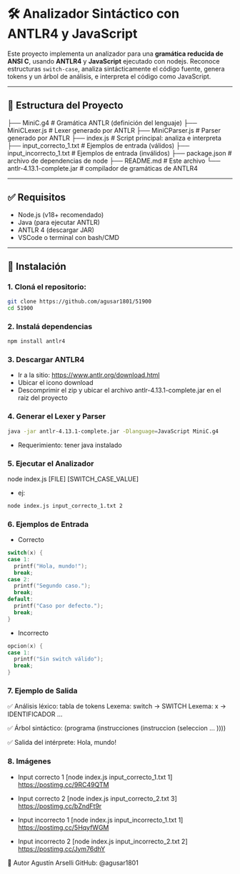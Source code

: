 # 🛠️ Analizador Sintáctico con ANTLR4 y JavaScript

Este proyecto implementa un analizador para una **gramática reducida de ANSI C**, usando **ANTLR4** y **JavaScript** ejecutado con nodejs. Reconoce estructuras `switch-case`, analiza sintácticamente el código fuente, genera tokens y un árbol de análisis, e interpreta el código como JavaScript.

---

## 📂 Estructura del Proyecto

├── MiniC.g4 # Gramática ANTLR (definición del lenguaje)
├── MiniCLexer.js # Lexer generado por ANTLR
├── MiniCParser.js # Parser generado por ANTLR
├── index.js # Script principal: analiza e interpreta
├── input_correcto_1.txt # Ejemplos de entrada (válidos)
├── input_incorrecto_1.txt # Ejemplos de entrada (inválidos)
├── package.json # archivo de dependencias de node
├── README.md # Este archivo
└── antlr-4.13.1-complete.jar # compilador de gramáticas de ANTLR4

---

## ✅ Requisitos

- Node.js (v18+ recomendado)
- Java (para ejecutar ANTLR)
- ANTLR 4 (descargar JAR)
- VSCode o terminal con bash/CMD

---

## 🚀 Instalación

### 1. Cloná el repositorio:

```bash
git clone https://github.com/agusar1801/51900
cd 51900
```

### 2. Instalá dependencias

```bash
npm install antlr4
```

### 3. Descargar ANTLR4

- Ir a la sitio: https://www.antlr.org/download.html
- Ubicar el icono download
- Descomprimir el zip y ubicar el archivo antlr-4.13.1-complete.jar en el raiz del proyecto

### 4. Generar el Lexer y Parser

```bash
java -jar antlr-4.13.1-complete.jar -Dlanguage=JavaScript MiniC.g4
```

- Requerimiento: tener java instalado

### 5. Ejecutar el Analizador

node index.js [FILE] [SWITCH_CASE_VALUE]

- ej:

```bash
node index.js input_correcto_1.txt 2
```

### 6. Ejemplos de Entrada

- Correcto

```C
switch(x) {
case 1:
  printf("Hola, mundo!");
  break;
case 2:
  printf("Segundo caso.");
  break;
default:
  printf("Caso por defecto.");
  break;
}
```

- Incorrecto

```C
opcion(x) {
case 1:
  printf("Sin switch válido");
  break;
}
```

### 7. Ejemplo de Salida

✅ Análisis léxico: tabla de tokens
Lexema: switch → SWITCH
Lexema: x → IDENTIFICADOR
...

✅ Árbol sintáctico:
(programa (instrucciones (instruccion (seleccion ... ))))

✅ Salida del intérprete:
Hola, mundo!

### 8. Imágenes

- Input correcto 1 [node index.js input_correcto_1.txt 1]
  https://postimg.cc/9RC49QTM

- Input correcto 2 [node index.js input_correcto_2.txt 3]
  https://postimg.cc/bZndFt9r

- Input incorrecto 1 [node index.js input_incorrecto_1.txt 1]
  https://postimg.cc/5HqyfWGM

- Input incorrecto 2 [node index.js input_incorrecto_2.txt 2]
  https://postimg.cc/Jym76dhY

👤 Autor
Agustín Arselli
GitHub: @agusar1801
